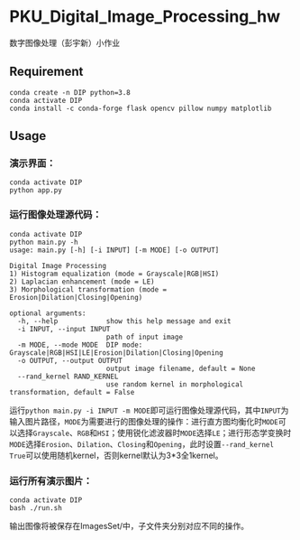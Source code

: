 # PKU_Digital_Image_Processing_hw
数字图像处理（彭宇新）小作业

## Requirement
```
conda create -n DIP python=3.8
conda activate DIP
conda install -c conda-forge flask opencv pillow numpy matplotlib
```

## Usage
### 演示界面：
```
conda activate DIP
python app.py
```
### 运行图像处理源代码：
```
conda activate DIP
python main.py -h
usage: main.py [-h] [-i INPUT] [-m MODE] [-o OUTPUT]

Digital Image Processing 
1) Histogram equalization (mode = Grayscale|RGB|HSI) 
2) Laplacian enhancement (mode = LE) 
3) Morphological transformation (mode = Erosion|Dilation|Closing|Opening)

optional arguments:
  -h, --help            show this help message and exit
  -i INPUT, --input INPUT
                        path of input image
  -m MODE, --mode MODE  DIP mode: Grayscale|RGB|HSI|LE|Erosion|Dilation|Closing|Opening
  -o OUTPUT, --output OUTPUT
                        output image filename, default = None
  --rand_kernel RAND_KERNEL
                        use random kernel in morphological transformation, default = False
```
运行`python main.py -i INPUT -m MODE`即可运行图像处理源代码，其中`INPUT`为输入图片路径，`MODE`为需要进行的图像处理的操作：进行直方图均衡化时`MODE`可以选择`Grayscale`、`RGB`和`HSI`；使用锐化滤波器时`MODE`选择`LE`；进行形态学变换时`MODE`选择`Erosion`、`Dilation`、`Closing`和`Opening`，此时设置`--rand_kernel True`可以使用随机kernel，否则kernel默认为3*3全1kernel。

### 运行所有演示图片：
```
conda activate DIP
bash ./run.sh
```
输出图像将被保存在ImagesSet/中，子文件夹分别对应不同的操作。